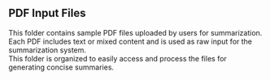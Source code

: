 ## PDF Input Files

This folder contains sample PDF files uploaded by users for summarization.  
Each PDF includes text or mixed content and is used as raw input for the summarization system.  
This folder is organized to easily access and process the files for generating concise summaries.
